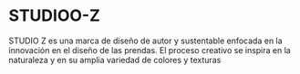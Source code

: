 # STUDIOO-Z
STUDIO Z es una marca de diseño de autor y sustentable enfocada en la innovación en el diseño de las prendas. El proceso creativo se inspira en la naturaleza y en su amplia variedad de colores y texturas
